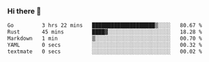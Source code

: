 ### Hi there 👋

<!--
**yeya24/yeya24** is a ✨ _special_ ✨ repository because its `README.md` (this file) appears on your GitHub profile.

Here are some ideas to get you started:

- 🔭 I’m currently working on ...
- 🌱 I’m currently learning ...
- 👯 I’m looking to collaborate on ...
- 🤔 I’m looking for help with ...
- 💬 Ask me about ...
- 📫 How to reach me: ...
- 😄 Pronouns: ...
- ⚡ Fun fact: ...
-->

<!--START_SECTION:waka-->

```txt
Go         3 hrs 22 mins   ████████████████████▒░░░░   80.67 %
Rust       45 mins         ████▓░░░░░░░░░░░░░░░░░░░░   18.28 %
Markdown   1 min           ▒░░░░░░░░░░░░░░░░░░░░░░░░   00.70 %
YAML       0 secs          ░░░░░░░░░░░░░░░░░░░░░░░░░   00.32 %
textmate   0 secs          ░░░░░░░░░░░░░░░░░░░░░░░░░   00.02 %
```

<!--END_SECTION:waka-->
